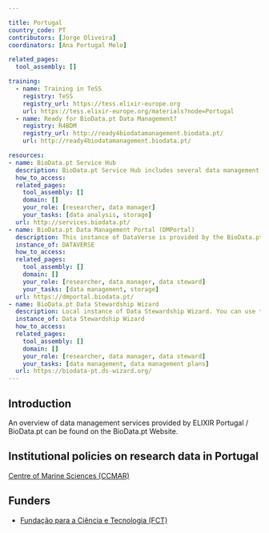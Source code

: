 ```yaml
---

title: Portugal
country_code: PT
contributors: [Jorge Oliveira]
coordinators: [Ana Portugal Melo]

related_pages: 
  tool_assembly: []

training:
  - name: Training in TeSS
    registry: TeSS
    registry_url: https://tess.elixir-europe.org
    url: https://tess.elixir-europe.org/materials?node=Portugal
  - name: Ready for BioData.pt Data Management?
    registry: R4BDM
    registry_url: http://ready4biodatamanagement.biodata.pt/
    url: http://ready4biodatamanagement.biodata.pt/

resources:
- name: BioData.pt Service Hub
  description: BioData.pt Service Hub includes several data management resources, tools and services available for researchers in Life Sciences.
  how_to_access: 
  related_pages:
    tool_assembly: []
    domain: []
    your_role: [researcher, data manager]
    your_tasks: [data analysis, storage]
  url: http://services.biodata.pt/
- name: BioData.pt Data Management Portal (DMPortal)
  description: This instance of DataVerse is provided by the BioData.pt. We can help you write and maintain data management plans for your research.
  instance_of: DATAVERSE
  how_to_access: 
  related_pages:
    tool_assembly: []
    domain: []
    your_role: [researcher, data manager, data steward]
    your_tasks: [data management, storage]
  url: https://dmportal.biodata.pt/
- name: BioData.pt Data Stewardship Wizard
  description: Local instance of Data Stewardship Wizard. You can use this tool to create your own Data Management Plans.
  instance_of: Data Stewardship Wizard
  how_to_access: 
  related_pages:
    tool_assembly: []
    domain: []
    your_role: [researcher, data manager, data steward]
    your_tasks: [data management, data management plans]
  url: https://biodata-pt.ds-wizard.org/
---
```


## Introduction 
An overview of data management services provided by ELIXIR Portugal / BioData.pt can be found on the BioData.pt Website. 

## Institutional policies on research data in Portugal
[Centre of Marine Sciences (CCMAR)](https://ccmar.ualg.pt/en/page/open-science-and-data-management)

## Funders

* [Fundação para a Ciência e Tecnologia (FCT)](https://www.fct.pt/)
